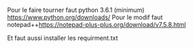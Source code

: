 Pour le faire tourner faut python 3.6.1 (minimum) https://www.python.org/downloads/
Pour le modif faut notepad++https://notepad-plus-plus.org/download/v7.5.8.html

Et faut aussi installer les requirment.txt
